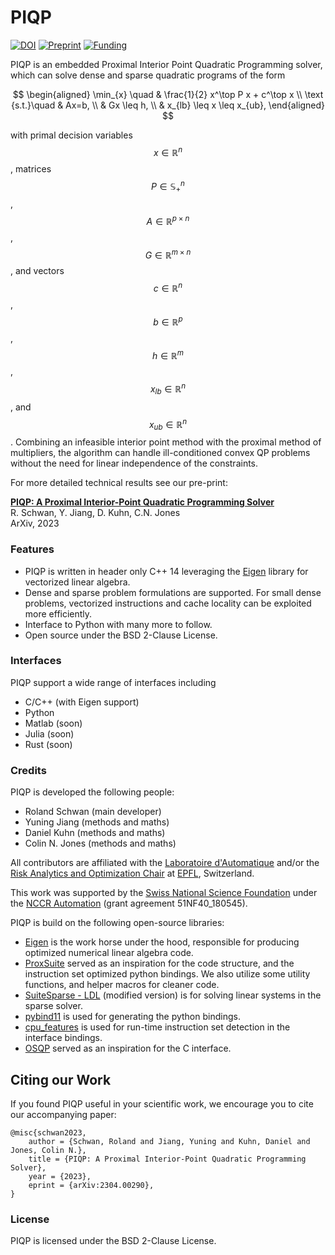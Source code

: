 # PIQP

[![DOI](https://img.shields.io/badge/DOI-10.48550/arXiv.2304.00290-green.svg)](https://doi.org/10.48550/arXiv.2304.00290) [![Preprint](https://img.shields.io/badge/Preprint-arXiv-blue.svg)](https://arxiv.org/abs/2304.00290) [![Funding](https://img.shields.io/badge/Grant-NCCR%20Automation%20(51NF40180545)-90e3dc.svg)](https://nccr-automation.ch/)

PIQP is an embedded Proximal Interior Point Quadratic Programming solver, which can solve dense and sparse quadratic programs of the form

$$
\begin{aligned}
\min_{x} \quad & \frac{1}{2} x^\top P x + c^\top x \\
\text {s.t.}\quad & Ax=b, \\
& Gx \leq h, \\
& x_{lb} \leq x \leq x_{ub},
\end{aligned}
$$

with primal decision variables $$x \in \mathbb{R}^n$$, matrices $$P\in \mathbb{S}_+^n$$, $$A \in \mathbb{R}^{p \times n}$$,  $$G \in \mathbb{R}^{m \times n}$$, and vectors $$c \in \mathbb{R}^n$$, $$b \in \mathbb{R}^p$$, $$h \in \mathbb{R}^m$$, $$x_{lb} \in \mathbb{R}^n$$, and $$x_{ub} \in \mathbb{R}^n$$. Combining an infeasible interior point method with the proximal method of multipliers, the algorithm can handle ill-conditioned convex QP problems without the need for linear independence of the constraints.

For more detailed technical results see our pre-print:

[**PIQP: A Proximal Interior-Point Quadratic Programming Solver**](https://arxiv.org/abs/2304.00290)<br>
R. Schwan, Y. Jiang, D. Kuhn, C.N. Jones<br>
ArXiv, 2023

### Features

* PIQP is written in header only C++ 14 leveraging the [Eigen](https://eigen.tuxfamily.org/index.php?title=Main_Page) library for vectorized linear algebra.
* Dense and sparse problem formulations are supported. For small dense problems, vectorized instructions and cache locality can be exploited more efficiently.
* Interface to Python with many more to follow.
* Open source under the BSD 2-Clause License.

### Interfaces

PIQP support a wide range of interfaces including
* C/C++ (with Eigen support)
* Python
* Matlab (soon)
* Julia (soon)
* Rust (soon)

### Credits

PIQP is developed the following people:
* Roland Schwan (main developer)
* Yuning Jiang (methods and maths)
* Daniel Kuhn (methods and maths)
* Colin N. Jones (methods and maths)

All contributors are affiliated with the [Laboratoire d'Automatique](https://www.epfl.ch/labs/la/) and/or the [Risk Analytics and Optimization Chair](https://www.epfl.ch/labs/rao/) at [EPFL](https://www.epfl.ch/), Switzerland.

This work was supported by the [Swiss National Science Foundation](https://www.snf.ch/) under the [NCCR Automation](https://nccr-automation.ch/) (grant agreement 51NF40_180545).

PIQP is build on the following open-source libraries:
* [Eigen](https://eigen.tuxfamily.org/index.php?title=Main_Page) is the work horse under the hood, responsible for producing optimized numerical linear algebra code.
* [ProxSuite](https://github.com/Simple-Robotics/proxsuite) served as an inspiration for the code structure, and the instruction set optimized python bindings. We also utilize some utility functions, and helper macros for cleaner code.
* [SuiteSparse - LDL](https://github.com/DrTimothyAldenDavis/SuiteSparse) (modified version) is for solving linear systems in the sparse solver.
* [pybind11](https://github.com/pybind/pybind11) is used for generating the python bindings.
* [cpu_features](https://github.com/google/cpu_features) is used for run-time instruction set detection in the interface bindings.
* [OSQP](https://github.com/osqp/osqp) served as an inspiration for the C interface.

## Citing our Work

If you found PIQP useful in your scientific work, we encourage you to cite our accompanying paper:

```
@misc{schwan2023,
    author = {Schwan, Roland and Jiang, Yuning and Kuhn, Daniel and Jones, Colin N.},
    title = {PIQP: A Proximal Interior-Point Quadratic Programming Solver},
    year = {2023},
    eprint = {arXiv:2304.00290},
}
```

### License

PIQP is licensed under the BSD 2-Clause License.